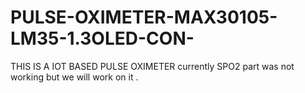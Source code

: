 # PULSE-OXIMETER-MAX30105-LM35-1.3OLED-CON-
THIS IS A IOT BASED PULSE OXIMETER currently SPO2 part was not working but we will work on it .
